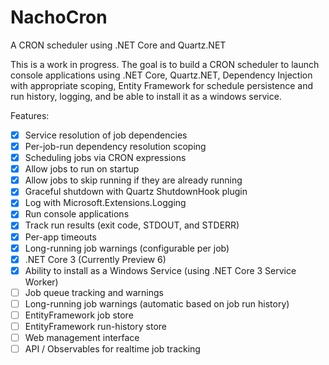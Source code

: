 # NachoCron
A CRON scheduler using .NET Core and Quartz.NET

This is a work in progress. The goal is to build a CRON scheduler to launch console applications using .NET Core, Quartz.NET, Dependency Injection with appropriate scoping, Entity Framework for schedule persistence and run history, logging, and be able to install it as a windows service.

Features:
- [x] Service resolution of job dependencies
- [x] Per-job-run dependency resolution scoping
- [x] Scheduling jobs via CRON expressions
- [x] Allow jobs to run on startup
- [x] Allow jobs to skip running if they are already running
- [x] Graceful shutdown with Quartz ShutdownHook plugin
- [x] Log with Microsoft.Extensions.Logging
- [x] Run console applications
- [x] Track run results (exit code, STDOUT, and STDERR)
- [x] Per-app timeouts
- [x] Long-running job warnings (configurable per job)
- [x] .NET Core 3 (Currently Preview 6)
- [x] Ability to install as a Windows Service (using .NET Core 3 Service Worker)
- [ ] Job queue tracking and warnings
- [ ] Long-running job warnings (automatic based on job run history)
- [ ] EntityFramework job store
- [ ] EntityFramework run-history store
- [ ] Web management interface
- [ ] API / Observables for realtime job tracking
